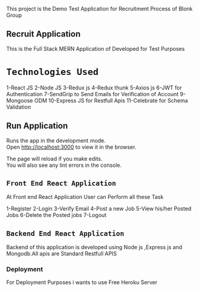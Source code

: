 This project is the Demo Test Application for Recruitment Process of Blonk Group

## Recruit Application

This is the Full Stack MERN Application of Developed for Test Purposes

# `Technologies Used`

1-React JS
2-Node JS
3-Redux js
4-Redux thunk
5-Axios js
6-JWT for Authentication
7-SendGrip to Send Emails for Verification of Account 
9-Mongoose ODM 
10-Express JS for Restfull Apis
11-Celebrate for Schema Validation


## Run Application
Runs the app in the development mode.<br />
Open [http://localhost:3000](http://localhost:3000) to view it in the browser.

The page will reload if you make edits.<br />
You will also see any lint errors in the console.

## `Front End React Application`
At Front end React Application User can Perform all these Task

1-Register
2-Login
3-Verify Email
4-Post a new Job
5-View his/her Posted Jobs
6-Delete the Posted jobs
7-Logout


## `Backend End React Application`
Backend of this application is developed using Node js ,Express js and Mongodb.All apis are Standard Restfull APIS


### Deployment

For Deployment Purposes i wants to use Free Heroku Server
